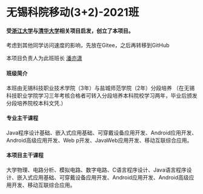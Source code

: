 # 无锡科院移动(3+2)-2021班

#### 受[浙江大学](https://github.com/QSCTech/zju-icicles)与[清华大学](https://github.com/PKUanonym/REKCARC-TSC-UHT)相关项目启发，创立了本项目。
考虑到其他同学访问速度的影响，先放在Gitee，之后再转移到GitHub


本项目负责人为此班班长 [潘亦潇](https://www.panyixiao.com/)  
#### 班级简介
本班由无锡科技职业技术学院（3年）与盐城师范学院（2年）分段培养
（在无锡科技职业学院学习三年考核合格者可转入分段培养本科院校学习两年，毕业后颁发分段培养院校本科文凭.）


#### 专业主干课程

 Java程序设计基础、嵌入式应用基础、可穿戴设备应用开发、Android应用开发、 Android高级应用开发、Web p开发、JavaWeb应用开发、移动互联综合应用。

#### 本项目主干课程

大学物理、电路分析、模拟电路、数字电路、C语言程序设计、Java语言程序设计、嵌入式应用基础、可穿戴设备应用开发、Android应用开发、Android高级应用开发、移动互联综合应用。
